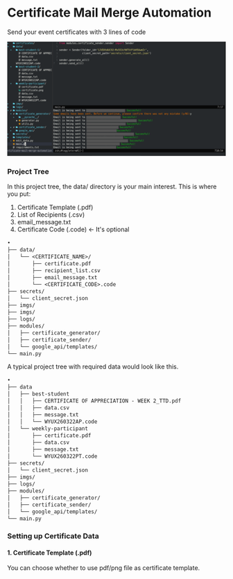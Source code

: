# Certificate Mail Merge Automation
Send your event certificates with 3 lines of code

![](./preview.png)

### Project Tree
In this project tree, the data/ directory is your main interest. This is where you put:

1. Certificate Template (.pdf)
2. List of Recipients (.csv)
3. email_message.txt 
4. Certificate Code (.code) <- It's optional

```
•
├── data/
│   └── <CERTIFICATE_NAME>/
│       ├── certificate.pdf
│       ├── recipient_list.csv
│       ├── email_message.txt
│       └── <CERTIFICATE_CODE>.code
├── secrets/
│   └── client_secret.json
├── imgs/
├── imgs/
├── logs/
├── modules/
│   ├── certificate_generator/
│   ├── certificate_sender/
│   └── google_api/templates/
└── main.py
```


A typical project tree with required data would look like this.

```
•
├── data
│   ├── best-student
│   │   ├── CERTIFICATE OF APPRECIATION - WEEK 2_TTD.pdf
│   │   ├── data.csv
│   │   ├── message.txt
│   │   └── WYUX260322AP.code
│   └── weekly-participant
│       ├── certificate.pdf
│       ├── data.csv
│       ├── message.txt
│       └── WYUX260322PT.code
├── secrets/
│   └── client_secret.json
├── imgs/
├── logs/
├── modules/
│   ├── certificate_generator/
│   ├── certificate_sender/
│   └── google_api/templates/
└── main.py
```

### Setting up Certificate Data

#### 1. Certificate Template (.pdf)
You can choose whether to use pdf/png file as certificate template.
